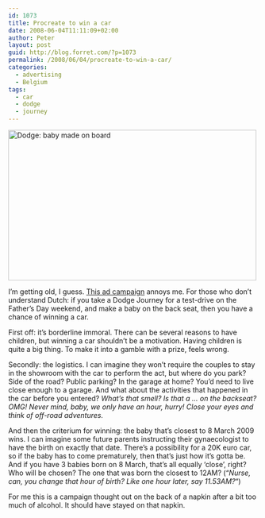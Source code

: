 ```yaml
---
id: 1073
title: Procreate to win a car
date: 2008-06-04T11:11:09+02:00
author: Peter
layout: post
guid: http://blog.forret.com/?p=1073
permalink: /2008/06/04/procreate-to-win-a-car/
categories:
  - advertising
  - Belgium
tags:
  - car
  - dodge
  - journey
---
```

[<img loading="lazy" src="http://farm4.static.flickr.com/3029/2549995939_645e3ca040.jpg" alt="Dodge: baby made on board" width="500" height="303" />](http://www.flickr.com/photos/pforret/2549995939/ "Dodge: baby made on board by PeterForret, on Flickr")

I&#8217;m getting old, I guess. [This ad campaign](http://www.babymadeonboard.be/) annoys me. For those who don&#8217;t understand Dutch: if you take a Dodge Journey for a test-drive on the Father&#8217;s Day weekend, and make a baby on the back seat, then you have a chance of winning a car.

First off: it&#8217;s borderline immoral. There can be several reasons to have children, but winning a car shouldn&#8217;t be a motivation. Having children is quite a big thing. To make it into a gamble with a prize, feels wrong.

Secondly: the logistics. I can imagine they won&#8217;t require the couples to stay in the showroom with the car to perform the act, but where do you park? Side of the road? Public parking? In the garage at home? You&#8217;d need to live close enough to a garage. And what about the activities that happened in the car before you entered? _What&#8217;s that smell? Is that a &#8230; on the backseat? OMG! Never mind, baby, we only have an hour, hurry! Close your eyes and think of off-road adventures._

And then the criterium for winning: the baby that&#8217;s closest to 8 March 2009 wins. I can imagine some future parents instructing their gynaecologist to have the birth on exactly that date. There&#8217;s a possibility for a 20K euro car, so if the baby has to come prematurely, then that&#8217;s just how it&#8217;s gotta be. And if you have 3 babies born on 8 March, that&#8217;s all equally &#8216;close&#8217;, right? Who will be chosen? The one that was born the closest to 12AM? (&#8220;_Nurse, can, you change that hour of birth? Like one hour later, say 11.53AM?_&#8220;)

For me this is a campaign thought out on the back of a napkin after a bit too much of alcohol. It should have stayed on that napkin.